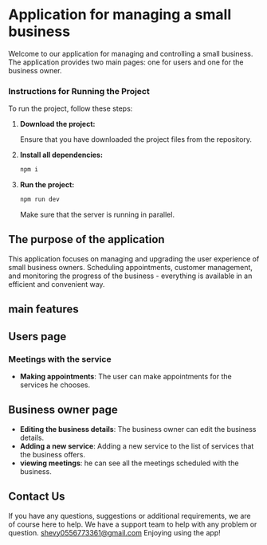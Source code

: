 # Application for managing a small business


Welcome to our application for managing and controlling a small business. The application provides two main pages: one for users and one for the business owner.

### Instructions for Running the Project

To run the project, follow these steps:

1. **Download the project:**

   Ensure that you have downloaded the project files from the repository.

2. **Install all dependencies:**

    ```bash
    npm i
    ```

3. **Run the project:**

    ```bash
    npm run dev
    ```

    Make sure that the server is running in parallel.


## The purpose of the application

This application focuses on managing and upgrading the user experience of small business owners. Scheduling appointments, customer management, and monitoring the progress of the business - everything is available in an efficient and convenient way.

## main features

## Users page

### Meetings with the service

- **Making appointments**: The user can make appointments for the services he chooses.

## Business owner page

- **Editing the business details**: The business owner can edit the business details.
- **Adding a new service**: Adding a new service to the list of services that the business offers.
- **viewing meetings**: he can see all the meetings scheduled with the business.

## Contact Us

If you have any questions, suggestions or additional requirements, we are of course here to help. We have a support team to help with any problem or question.
shevy0556773361@gmail.com
Enjoying using the app!
